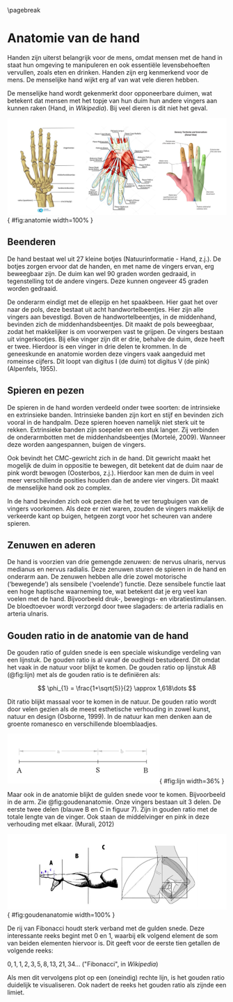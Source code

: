 \pagebreak
# Anatomie van de hand
Handen zijn uiterst belangrijk voor de mens, omdat mensen met de hand in staat hun omgeving te manipuleren en ook essentiële levensbehoeften vervullen, zoals eten en drinken. Handen zijn erg kenmerkend voor de mens. De menselijke hand wijkt erg af van wat vele dieren hebben.

De menselijke hand wordt gekenmerkt door opponeerbare duimen, wat betekent dat mensen met het topje van hun duim hun andere vingers aan kunnen raken (Hand, in *Wikipedia*). Bij veel dieren is dit niet het geval.

![Anatomie van de hand. V.l.n.r: Beenderen, spieren en pezen en zenuwen](img/anatomie.png){ #fig:anatomie width=100% }

## Beenderen
De hand bestaat wel uit 27 kleine botjes (Natuurinformatie - Hand, z.j.). De botjes zorgen ervoor dat de handen, en met name de vingers ervan, erg beweegbaar zijn. De duim kan wel 90 graden worden gedraaid, in tegenstelling tot de andere vingers. Deze kunnen ongeveer 45 graden worden gedraaid.

De onderarm eindigt met de ellepijp en het spaakbeen. Hier gaat het over naar de pols, deze bestaat uit acht handwortelbeentjes. Hier zijn alle vingers aan bevestigd. Boven de handwortelbeentjes, in de middenhand, bevinden zich de middenhandsbeentjes. Dit maakt de pols beweegbaar, zodat het makkelijker is om voorwerpen vast te grijpen. De vingers bestaan uit vingerkootjes. Bij elke vinger zijn dit er drie, behalve de duim, deze heeft er twee. Hierdoor is een vinger in drie delen te krommen. In de geneeskunde en anatomie worden deze vingers vaak aangeduid met romeinse cijfers. Dit loopt van digitus I (de duim) tot digitus V (de pink) (Alpenfels, 1955).

## Spieren en pezen
De spieren in de hand worden verdeeld onder twee soorten: de intrinsieke en extrinsieke banden. Intrinsieke banden zijn kort en stijf en bevinden zich vooral in de handpalm. Deze spieren hoeven namelijk niet sterk uit te rekken. Extrinsieke banden zijn soepeler en een stuk langer. Zij verbinden de onderarmbotten met de middenhandsbeentjes (Mortelé, 2009). Wanneer deze worden aangespannen, buigen de vingers.

Ook bevindt het CMC-gewricht zich in de hand. Dit gewricht maakt het mogelijk de duim in oppositie te bewegen, dit betekent dat de duim naar de pink wordt bewogen (Oosterbos, z.j.). Hierdoor kan men de duim in veel meer verschillende posities houden dan de andere vier vingers. Dit maakt de menselijke hand ook zo complex.

In de hand bevinden zich ook pezen die het te ver terugbuigen van de vingers voorkomen. Als deze er niet waren, zouden de vingers makkelijk de verkeerde kant op buigen, hetgeen zorgt voor het scheuren van andere spieren.

## Zenuwen en aderen
De hand is voorzien van drie gemengde zenuwen: de nervus ulnaris, nervus medianus en nervus radialis. Deze zenuwen sturen de spieren in de hand en onderarm aan. De zenuwen hebben alle drie zowel motorische (‘bewegende’) als sensibele (‘voelende’) functie. Deze sensibele functie laat een hoge haptische waarneming toe, wat betekent dat je erg veel kan voelen met de hand. Bijvoorbeeld druk-, bewegings- en vibratiestimulansen. De bloedtoevoer wordt verzorgd door twee slagaders: de arteria radialis en arteria ulnaris.

## Gouden ratio in de anatomie van de hand
De gouden ratio of gulden snede is een speciale wiskundige verdeling van een lijnstuk. De gouden ratio is al vanaf de oudheid bestudeerd. Dit omdat het vaak in de natuur voor blijkt te komen. De gouden ratio op lijnstuk AB (@fig:lijn) met als de gouden ratio is te definiëren als:

$$ \phi_{1} = \frac{1+\sqrt{5}}{2} \approx 1,618\dots $$

Dit ratio blijkt massaal voor te komen in de natuur. De gouden ratio wordt door velen gezien als de meest esthetische verhouding in zowel kunst, natuur en design (Osborne, 1999). In de natuur kan men denken aan de groente romanesco en verschillende bloemblaadjes.

![Lijnstuk AB met punt S als gouden ratio](img/image_7.png){ #fig:lijn width=36% }

Maar ook in de anatomie blijkt de gulden snede voor te komen. Bijvoorbeeld in de arm. Zie @fig:goudenanatomie. Onze vingers bestaan uit 3 delen. De eerste twee delen (blauwe B en C in figuur 7). Zijn in gouden ratio met de totale lengte van de vinger. Ook staan de middelvinger en pink in deze verhouding met elkaar. (Murali, 2012)

![Gouden ratio in de anatomie](img/goudenanatomie.png){ #fig:goudenanatomie width=100% }

De rij van Fibonacci houdt sterk verband met de gulden snede. Deze interessante reeks begint met 0 en 1, waarbij elk volgend element de som van beiden elementen hiervoor is. Dit geeft voor de eerste tien getallen de volgende reeks:

$0, 1, 1, 2, 3, 5, 8, 13, 21, 34 \dots$ ("Fibonacci", in *Wikipedia*)

Als men dit vervolgens plot op een (oneindig) rechte lijn, is het gouden ratio duidelijk te visualiseren. Ook nadert de reeks het gouden ratio als zijnde een limiet.
